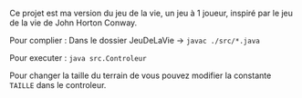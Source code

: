 Ce projet est ma version du jeu de la vie, un jeu à 1 joueur, inspiré par le jeu de la vie de John Horton Conway.

Pour complier : 
Dans le dossier JeuDeLaVie -> `javac ./src/*.java`

Pour executer : `java src.Controleur`

Pour changer la taille du terrain de vous pouvez modifier la constante `TAILLE` dans le controleur.
